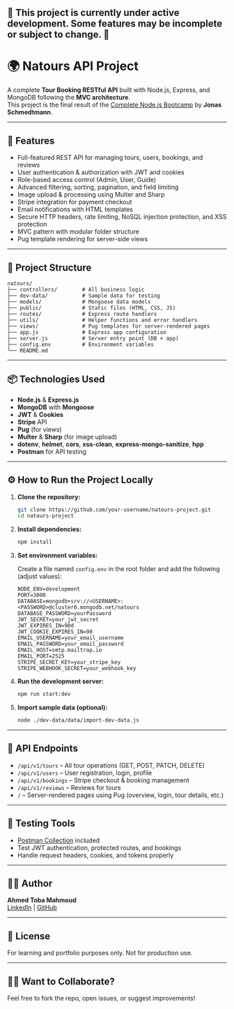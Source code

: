 ## 🚧 This project is currently under active development. Some features may be incomplete or subject to change. 🚧

# 🌍 Natours API Project

A complete **Tour Booking RESTful API** built with Node.js, Express, and MongoDB following the **MVC architecture**.  
This project is the final result of the [Complete Node.js Bootcamp](https://www.udemy.com/course/nodejs-express-mongodb-bootcamp/) by **Jonas Schmedtmann**.

---

## 🚀 Features

- Full-featured REST API for managing tours, users, bookings, and reviews
- User authentication & authorization with JWT and cookies
- Role-based access control (Admin, User, Guide)
- Advanced filtering, sorting, pagination, and field limiting
- Image upload & processing using Multer and Sharp
- Stripe integration for payment checkout
- Email notifications with HTML templates
- Secure HTTP headers, rate limiting, NoSQL injection protection, and XSS protection
- MVC pattern with modular folder structure
- Pug template rendering for server-side views

---

## 🧱 Project Structure

```
natours/
├── controllers/        # All business logic
├── dev-data/           # Sample data for testing
├── models/             # Mongoose data models
├── public/             # Static files (HTML, CSS, JS)
├── routes/             # Express route handlers
├── utils/              # Helper functions and error handlers
├── views/              # Pug templates for server-rendered pages
├── app.js              # Express app configuration
├── server.js           # Server entry point (DB + app)
├── config.env          # Environment variables
└── README.md
```

---

## 📦 Technologies Used

- **Node.js** & **Express.js**
- **MongoDB** with **Mongoose**
- **JWT** & **Cookies**
- **Stripe** API
- **Pug** (for views)
- **Multer** & **Sharp** (for image upload)
- **dotenv**, **helmet**, **cors**, **xss-clean**, **express-mongo-sanitize**, **hpp**
- **Postman** for API testing

---

## ⚙️ How to Run the Project Locally

1. **Clone the repository:**

    ```bash
    git clone https://github.com/your-username/natours-project.git
    cd natours-project
    ```

2. **Install dependencies:**

    ```bash
    npm install
    ```

3. **Set environment variables:**

    Create a file named `config.env` in the root folder and add the following (adjust values):

    ```env
    NODE_ENV=development
    PORT=3000
    DATABASE=mongodb+srv://<USERNAME>:<PASSWORD>@cluster0.mongodb.net/natours
    DATABASE_PASSWORD=yourPassword
    JWT_SECRET=your_jwt_secret
    JWT_EXPIRES_IN=90d
    JWT_COOKIE_EXPIRES_IN=90
    EMAIL_USERNAME=your_email_username
    EMAIL_PASSWORD=your_email_password
    EMAIL_HOST=smtp.mailtrap.io
    EMAIL_PORT=2525
    STRIPE_SECRET_KEY=your_stripe_key
    STRIPE_WEBHOOK_SECRET=your_webhook_key
    ```

4. **Run the development server:**

    ```bash
    npm run start:dev
    ```

5. **Import sample data (optional):**
    ```bash
    node ./dev-data/data/import-dev-data.js
    ```

---

## 📮 API Endpoints

- `/api/v1/tours` – All tour operations (GET, POST, PATCH, DELETE)
- `/api/v1/users` – User registration, login, profile
- `/api/v1/bookings` – Stripe checkout & booking management
- `/api/v1/reviews` – Reviews for tours
- `/` – Server-rendered pages using Pug (overview, login, tour details, etc.)

---

## 🧪 Testing Tools

- [Postman Collection](./natours-postman-collection.json) included
- Test JWT authentication, protected routes, and bookings
- Handle request headers, cookies, and tokens properly

---

## 👨‍💻 Author

**Ahmed Toba Mahmoud**  
[LinkedIn](https://www.linkedin.com/in/ahmed-toba-135287239) | [GitHub](https://github.com/tob4-dev)

---

## 📄 License

For learning and portfolio purposes only. Not for production use.

---

## 🙋‍♂️ Want to Collaborate?

Feel free to fork the repo, open issues, or suggest improvements!
